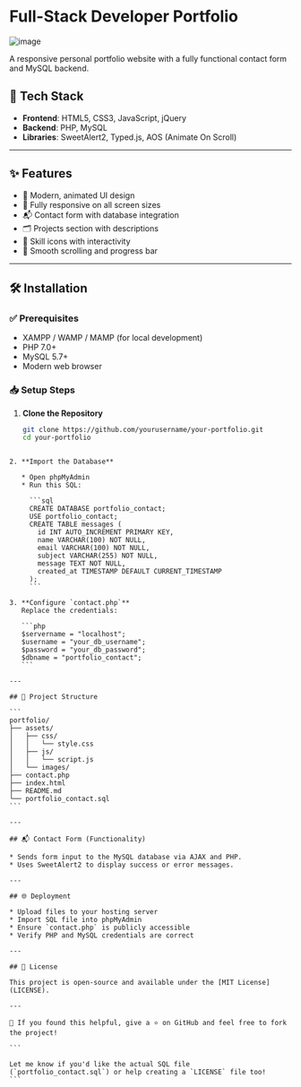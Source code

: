 # Full-Stack Developer Portfolio

![image](https://github.com/user-attachments/assets/c630e3fa-683d-4151-a7f2-4b4dc6e3479a)
<!-- Replace with your actual screenshot path -->

A responsive personal portfolio website with a fully functional contact form and MySQL backend.

## 🧰 Tech Stack

- **Frontend**: HTML5, CSS3, JavaScript, jQuery  
- **Backend**: PHP, MySQL  
- **Libraries**: SweetAlert2, Typed.js, AOS (Animate On Scroll)

---

## ✨ Features

- 🚀 Modern, animated UI design  
- 📱 Fully responsive on all screen sizes  
- 📬 Contact form with database integration  
- 🗂️ Projects section with descriptions  
- 🧠 Skill icons with interactivity  
- 🧭 Smooth scrolling and progress bar

---

## 🛠️ Installation

### ✅ Prerequisites

- XAMPP / WAMP / MAMP (for local development)  
- PHP 7.0+  
- MySQL 5.7+  
- Modern web browser

### 📥 Setup Steps

1. **Clone the Repository**
   ```bash
   git clone https://github.com/yourusername/your-portfolio.git
   cd your-portfolio
````

2. **Import the Database**

   * Open phpMyAdmin
   * Run this SQL:

     ```sql
     CREATE DATABASE portfolio_contact;
     USE portfolio_contact;
     CREATE TABLE messages (
       id INT AUTO_INCREMENT PRIMARY KEY,
       name VARCHAR(100) NOT NULL,
       email VARCHAR(100) NOT NULL,
       subject VARCHAR(255) NOT NULL,
       message TEXT NOT NULL,
       created_at TIMESTAMP DEFAULT CURRENT_TIMESTAMP
     );
     ```

3. **Configure `contact.php`**
   Replace the credentials:

   ```php
   $servername = "localhost";
   $username = "your_db_username";
   $password = "your_db_password";
   $dbname = "portfolio_contact";
   ```

---

## 📁 Project Structure

```
portfolio/
├── assets/
│   ├── css/
│   │   └── style.css
│   ├── js/
│   │   └── script.js
│   └── images/
├── contact.php
├── index.html
├── README.md
└── portfolio_contact.sql
```

---

## 📬 Contact Form (Functionality)

* Sends form input to the MySQL database via AJAX and PHP.
* Uses SweetAlert2 to display success or error messages.

---

## 🌐 Deployment

* Upload files to your hosting server
* Import SQL file into phpMyAdmin
* Ensure `contact.php` is publicly accessible
* Verify PHP and MySQL credentials are correct

---

## 📜 License

This project is open-source and available under the [MIT License](LICENSE).

---

💖 If you found this helpful, give a ⭐ on GitHub and feel free to fork the project!

```

Let me know if you'd like the actual SQL file (`portfolio_contact.sql`) or help creating a `LICENSE` file too!
```

